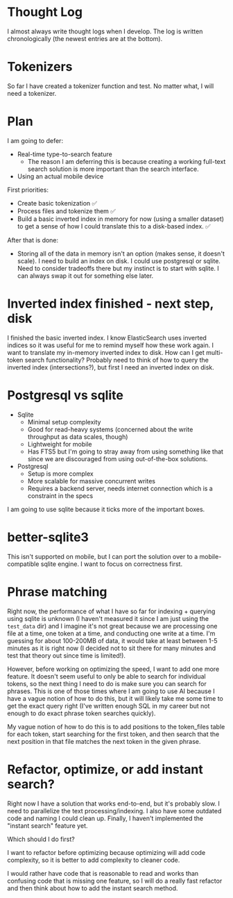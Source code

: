 # Thought Log

I almost always write thought logs when I develop. The log is written chronologically (the newest entries are at the bottom).

# Tokenizers

So far I have created a tokenizer function and test. No matter what, I will need a tokenizer.

# Plan

I am going to defer:

- Real-time type-to-search feature
  - The reason I am deferring this is because creating a working full-text search solution is more important than the search interface.
- Using an actual mobile device

First priorities:

- Create basic tokenization ✅
- Process files and tokenize them ✅
- Build a basic inverted index in memory for now (using a smaller dataset) to get a sense of how I could translate this to a disk-based index. ✅

After that is done:

- Storing all of the data in memory isn't an option (makes sense, it doesn't scale). I need to build an index on disk. I could use postgresql or sqlite. Need to consider tradeoffs there but my instinct is to start with sqlite. I can always swap it out for something else later.

# Inverted index finished - next step, disk

I finished the basic inverted index. I know ElasticSearch uses inverted indices so it was useful for me to remind myself how these work again. I want to translate my in-memory inverted index to disk. How can I get multi-token search functionality? Probably need to think of how to query the inverted index (intersections?), but first I need an inverted index on disk.

# Postgresql vs sqlite

- Sqlite
  - Minimal setup complexity
  - Good for read-heavy systems (concerned about the write throughput as data scales, though)
  - Lightweight for mobile
  - Has FTS5 but I'm going to stray away from using something like that since we are discouraged from using out-of-the-box solutions.
- Postgresql
  - Setup is more complex
  - More scalable for massive concurrent writes
  - Requires a backend server, needs internet connection which is a constraint in the specs

I am going to use sqlite because it ticks more of the important boxes.

# better-sqlite3

This isn't supported on mobile, but I can port the solution over to a mobile-compatible sqlite engine. I want to focus on correctness first.

# Phrase matching

Right now, the performance of what I have so far for indexing + querying using sqlite is unknown (I haven't measured it since I am just using the `test_data` dir) and I imagine it's not great because we are processing one file at a time, one token at a time, and conducting one write at a time. I'm guessing for about 100-200MB of data, it would take at least between 1-5 minutes as it is right now (I decided not to sit there for many minutes and test that theory out since time is limited!).

However, before working on optimizing the speed, I want to add one more feature. It doesn't seem useful to only be able to search for individual tokens, so the next thing I need to do is make sure you can search for phrases. This is one of those times where I am going to use AI because I have a vague notion of how to do this, but it will likely take me some time to get the exact query right (I've written enough SQL in my career but not enough to do exact phrase token searches quickly).

My vague notion of how to do this is to add positions to the token_files table for each token, start searching for the first token, and then search that the next position in that file matches the next token in the given phrase.

# Refactor, optimize, or add instant search?

Right now I have a solution that works end-to-end, but it's probably slow. I need to parallelize the text processing/indexing.
I also have some outdated code and naming I could clean up.
Finally, I haven't implemented the "instant search" feature yet.

Which should I do first?

I want to refactor before optimizing because optimizing will add code complexity, so it is better to add complexity to cleaner code.

I would rather have code that is reasonable to read and works than confusing code that is missing one feature, so I will do a really fast refactor and then think about how to add the instant search method.
